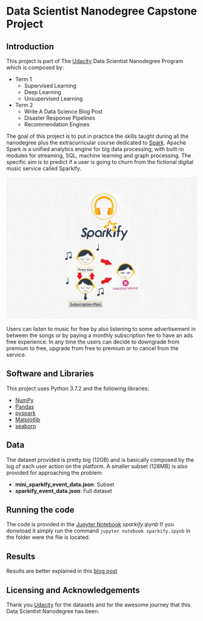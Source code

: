 # Data Scientist Nanodegree Capstone Project

## Introduction

This project is part of The [Udacity](https://eu.udacity.com/) Data Scientist Nanodegree Program which is composed by:
* Term 1
    * Supervised Learning
    * Deep Learning
    * Unsupervised Learning
* Term 2
    * Write A Data Science Blog Post
    * Disaster Response Pipelines
    * Recommendation Engines

The goal of this project is to put in practice the skills taught during all the nanodegree plus the extracurricular course dedicated to [Spark](https://spark.apache.org/). Apache Spark is a unified analytics engine for big data processing, with built-in modules for streaming, SQL, machine learning and graph processing.
The specific aim is to predict if a user is going to churn from the fictional digital music service called Sparkify. 

![Home](images/sparkify.JPG)

Users can listen to music for free by also listening to some advertisement in between the songs or by paying a monthly subscription fee to have an ads free experience. In any time the users can decide to downgrade from premium to free, upgrade from free to premium or to cancel from the service.

## Software and Libraries
This project uses Python 3.7.2 and the following libraries:
* [NumPy](http://www.numpy.org/)
* [Pandas](http://pandas.pydata.org)
* [pyspark](https://spark.apache.org/docs/latest/api/python/index.html)
* [Matplotlib](http://matplotlib.org/)
* [seaborn](https://seaborn.pydata.org/)

## Data
The dataset provided is pretty big (12GB) and is basically composed by the log of each user action on the platform. A smaller subset (128MB) is also provided for approaching the problem:
* **mini_sparkify_event_data.json**: Subset
* **sparkify_event_data.json**: Full dataset

## Running the code

The code is provided in the [Jupyter Notebook](http://ipython.org/notebook.html) _sparkify.ipynb_
If you donwload it simply run the command `jupyter notebook sparkify.ipynb` in the folder were the file is located.

## Results

Results are better explained in this [blog post](https://medium.com/@simone.rigoni01)

## Licensing and Acknowledgements

Thank you [Udacity](https://eu.udacity.com/) for the datasets and for the awesome journey that this Data Scientist Nanodegree has been.

